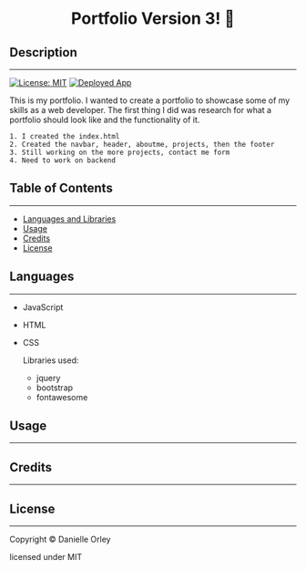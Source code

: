 <h1 align="center"> Portfolio Version 3! 👋 </h1> 

## Description 
---
[![License: MIT](https://img.shields.io/badge/License-MIT-yellow.svg)](https://opensource.org/licenses/MIT) 
<a href="https://dorley1993.github.io/Portfolio_3/">![Deployed App](https://img.shields.io/badge/Deployed%20App-blue.svg)</a>

This is my portfolio. I wanted to create a portfolio to showcase some of my skills as a web developer. The first thing I did was research for what a portfolio should look like and the functionality of it. 

    1. I created the index.html
    2. Created the navbar, header, aboutme, projects, then the footer
    3. Still working on the more projects, contact me form
    4. Need to work on backend
        

## Table of Contents
---
* [Languages and Libraries](#Languages) 
* [Usage](#usage) 
* [Credits](#credits)
* [License](#liscense)

## Languages
---
* JavaScript
* HTML
* CSS

    Libraries used:
    * jquery
    * bootstrap
    * fontawesome

## Usage
---

## Credits
---


## License
---
Copyright © Danielle Orley 

licensed under MIT
